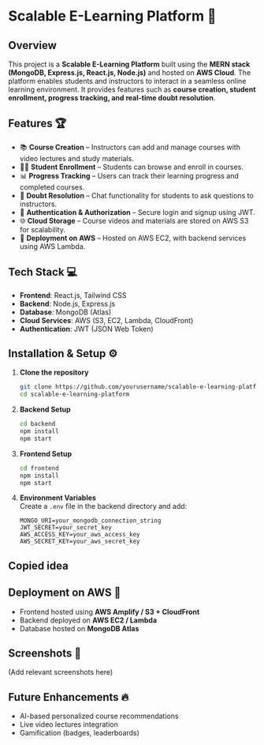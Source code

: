 # Scalable E-Learning Platform 🚀  

## Overview  
This project is a **Scalable E-Learning Platform** built using the **MERN stack (MongoDB, Express.js, React.js, Node.js)** and hosted on **AWS Cloud**. The platform enables students and instructors to interact in a seamless online learning environment. It provides features such as **course creation, student enrollment, progress tracking, and real-time doubt resolution**.  

## Features 🏆  
- 📚 **Course Creation** – Instructors can add and manage courses with video lectures and study materials.  
- 👩‍🎓 **Student Enrollment** – Students can browse and enroll in courses.  
- 📊 **Progress Tracking** – Users can track their learning progress and completed courses.  
- 💬 **Doubt Resolution** – Chat functionality for students to ask questions to instructors.  
- 🔐 **Authentication & Authorization** – Secure login and signup using JWT.  
- 🌐 **Cloud Storage** – Course videos and materials are stored on AWS S3 for scalability.  
- 🚀 **Deployment on AWS** – Hosted on AWS EC2, with backend services using AWS Lambda.  

## Tech Stack 💻  
- **Frontend**: React.js, Tailwind CSS  
- **Backend**: Node.js, Express.js  
- **Database**: MongoDB (Atlas)  
- **Cloud Services**: AWS (S3, EC2, Lambda, CloudFront)  
- **Authentication**: JWT (JSON Web Token)  

## Installation & Setup ⚙️  
1. **Clone the repository**  
   ```bash
   git clone https://github.com/yourusername/scalable-e-learning-platform.git
   cd scalable-e-learning-platform
   ```

2. **Backend Setup**  
   ```bash
   cd backend
   npm install
   npm start
   ```

3. **Frontend Setup**  
   ```bash
   cd frontend
   npm install
   npm start
   ```

4. **Environment Variables**  
   Create a `.env` file in the backend directory and add:  
   ```
   MONGO_URI=your_mongodb_connection_string
   JWT_SECRET=your_secret_key
   AWS_ACCESS_KEY=your_aws_access_key
   AWS_SECRET_KEY=your_aws_secret_key
   ```
## Copied idea

## Deployment on AWS 🚀  
- Frontend hosted using **AWS Amplify / S3 + CloudFront**  
- Backend deployed on **AWS EC2 / Lambda**  
- Database hosted on **MongoDB Atlas**  

## Screenshots 📸  
(Add relevant screenshots here)  

## Future Enhancements 🔥  
- AI-based personalized course recommendations  
- Live video lectures integration  
- Gamification (badges, leaderboards)  

